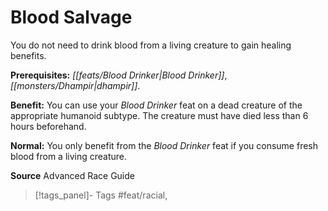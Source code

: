 ﻿---
cssclass: [feats]

---
# Blood Salvage

You do not need to drink blood from a living creature to gain healing benefits.

**Prerequisites:** _[[feats/Blood Drinker|Blood Drinker]]_, _[[monsters/Dhampir|dhampir]]_.

**Benefit:** You can use your _Blood Drinker_ feat on a dead creature of the appropriate humanoid subtype. The creature must have died less than 6 hours beforehand.

**Normal:** You only benefit from the _Blood Drinker_ feat if you consume fresh blood from a living creature.

**Source** Advanced Race Guide
>[!tags_panel]- Tags
> #feat/racial, 